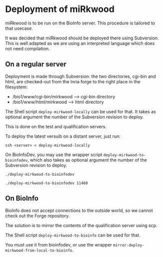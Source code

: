 Deployment of miRkwood
======================

miRkwood is to be run on the BioInfo server. This procedure is tailored to that usecase.

It was decided that miRkwood should be deployed there using Subversion.
This is well adapted as we are using an interpreted language which does not need compilation.


On a regular server
-------------------

Deployment is made through Subversion: the two directories, cgi-bin and html,
are checked-out from the Inria forge to the right place in the filesystem:

- /bio1/www/cgi-bin/mirkwood --> cgi-bin directory
- /bio1/www/html/mirkwood --> html directory

The Shell script `deploy-mirkwood-locally` can be used for that.
It takes as optional argument the number of the Subversion revision to deploy.

This is done on the test and qualification servers.

To deploy the latest versuib on a distant server, just run:

    ssh <server> < deploy-mirkwood-locally

On BioInfoDev, you may use the wrapper script `deploy-mirkwood-to-bioinfodev`,
which also takes as optional argument the number of the Subversion revision to deploy.

    ./deploy-mirkwood-to-bioinfodev

    ./deploy-mirkwood-to-bioinfodev 11460



On BioInfo
----------

BioInfo does not accept connections to the outside world, so we cannot check out the Forge repository.

The solution is to mirror the contents of the qualification server using scp.

The Shell script `deploy-mirkwood-to-bioinfo` can be used for that.

You must use it from bioinfodev, or use the wrapper `mirror-deploy-mirkwood-from-local-to-bioinfo`.
